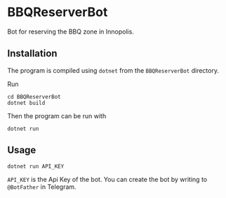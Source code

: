 # BBQReserverBot
Bot for reserving the BBQ zone in Innopolis.

## Installation
The program is compiled using `dotnet` from the `BBQReserverBot` directory.

Run
```
cd BBQReserverBot
dotnet build
```

Then the program can be run with
```
dotnet run
```

## Usage
```
dotnet run API_KEY
```

`API_KEY` is the Api Key of the bot. You can create the bot by writing
to `@BotFather` in Telegram.
